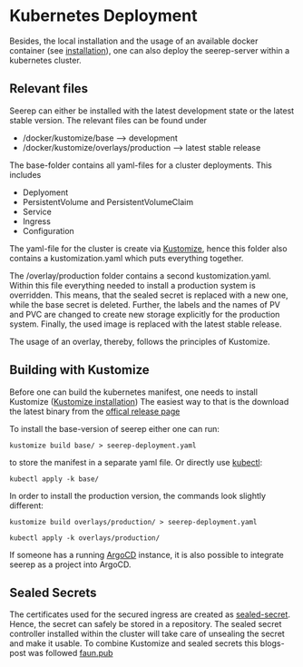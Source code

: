 # Kubernetes Deployment

Besides, the local installation and the usage of an available docker container (see [installation](installation.md)),
one can also deploy the seerep-server within a kubernetes cluster.

## Relevant files

Seerep can either be installed with the latest development state or the latest stable version. The relevant files can
be found under

* /docker/kustomize/base --> development
* /docker/kustomize/overlays/production --> latest stable release

The base-folder contains all yaml-files for a cluster deployments. This includes

* Deplyoment
* PersistentVolume and PersistentVolumeClaim
* Service
* Ingress
* Configuration

The yaml-file for the cluster is create via [Kustomize](https://kubectl.docs.kubernetes.io/references/kustomize/), hence
this folder also contains a kustomization.yaml which puts everything together.

The /overlay/production folder contains a second kustomization.yaml. Within this file everything needed to install a
production system is overridden. This means, that the sealed secret is replaced with a new one, while the base secret
is deleted. Further, the labels and the names of PV and PVC are changed to create new storage explicitly for the
production system. Finally, the used image is replaced with the latest stable release.

The usage of an overlay, thereby, follows the principles of Kustomize.

## Building with Kustomize

Before one can build the kubernetes manifest, one needs to install Kustomize ([Kustomize installation](https://kubectl.docs.kubernetes.io/installation/kustomize/))
The easiest way to that is the download the latest binary from the [offical release page](https://github.com/kubernetes-sigs/kustomize/releases)

To install the base-version of seerep either one can run:

```
kustomize build base/ > seerep-deployment.yaml
```

to store the manifest in a separate yaml file. Or directly use [kubectl](https://kubernetes.io/docs/reference/kubectl/):

```
kubectl apply -k base/
```

In order to install the production version, the commands look slightly different:

```
kustomize build overlays/production/ > seerep-deployment.yaml
```

```
kubectl apply -k overlays/production/
```

If someone has a running [ArgoCD](https://argo-cd.readthedocs.io/en/stable/) instance, it is also
possible to integrate seerep as a project into ArgoCD.

## Sealed Secrets

The certificates used for the secured ingress are created as [sealed-secret](https://github.com/bitnami-labs/sealed-secrets).
Hence, the secret can safely be stored in a repository. The sealed secret controller installed
within the cluster will take care of unsealing the secret and make it usable. To combine Kustomize and
sealed secrets this blogs-post was followed [faun.pub](https://faun.pub/sealing-secrets-with-kustomize-51d1b79105d8)
